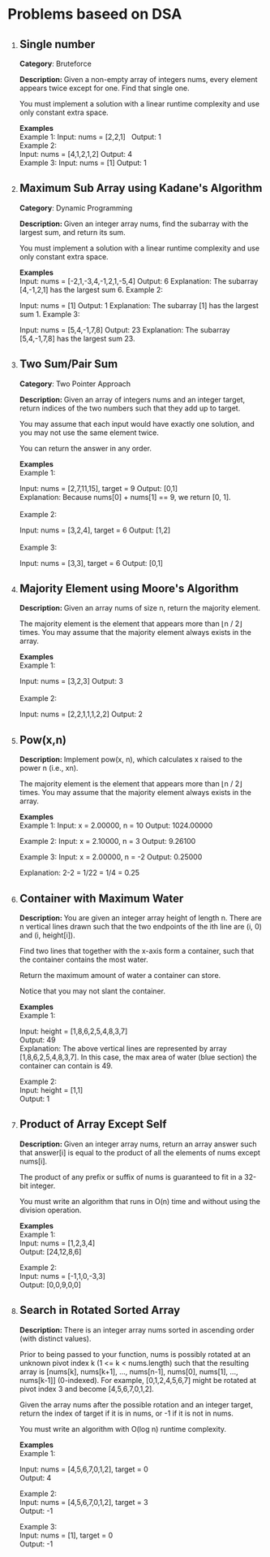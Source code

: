 <h1>Problems baseed on DSA</h1>

<ol>
<li>
<h2>Single number</h2>
<b>Category</b>: Bruteforce
<p><b>Description: </b>Given a non-empty array of integers nums, every element appears twice except for one. Find that single one.

You must implement a solution with a linear runtime complexity and use only constant extra space.</p>

<p><b>Examples</b><br>
Example 1:
Input: nums = [2,2,1] &nbsp; Output: 1<br>
Example 2:<br>
Input: nums = [4,1,2,1,2]&nbsp;Output: 4<br>
Example 3:
Input: nums = [1]&nbsp;Output: 1
 </p>
</li>

<li><h2>Maximum Sub Array using Kadane's Algorithm</h2>
<b>Category</b>: Dynamic Programming
<p><b>Description: </b>Given an integer array nums, find the 
subarray
 with the largest sum, and return its sum.

You must implement a solution with a linear runtime complexity and use only constant extra space.</p>

<p><b>Examples</b><br>
Input: nums = [-2,1,-3,4,-1,2,1,-5,4]
Output: 6
Explanation: The subarray [4,-1,2,1] has the largest sum 6.
Example 2:

Input: nums = [1]
Output: 1
Explanation: The subarray [1] has the largest sum 1.
Example 3:

Input: nums = [5,4,-1,7,8]
Output: 23
Explanation: The subarray [5,4,-1,7,8] has the largest sum 23.
 </p>
</li>

<li><h2>Two Sum/Pair Sum</h2>
<b>Category</b>: Two Pointer Approach
<p><b>Description: </b>Given an array of integers nums and an integer target, return indices of the two numbers such that they add up to target.

You may assume that each input would have exactly one solution, and you may not use the same element twice.

You can return the answer in any order.</p>

<p><b>Examples</b><br>
Example 1:

Input: nums = [2,7,11,15], target = 9
Output: [0,1]<br>
Explanation: Because nums[0] + nums[1] == 9, we return [0, 1].<br><br>
Example 2:

Input: nums = [3,2,4], target = 6
Output: [1,2]<br><br>
Example 3:

Input: nums = [3,3], target = 6
Output: [0,1]
 </p>
</li>

<li><h2>Majority Element using Moore's Algorithm</h2>
<p><b>Description: </b>Given an array nums of size n, return the majority element.

The majority element is the element that appears more than ⌊n / 2⌋ times. You may assume that the majority element always exists in the array.</p>

<p><b>Examples</b><br>
Example 1:

Input: nums = [3,2,3]
Output: 3<br><br>
Example 2:

Input: nums = [2,2,1,1,1,2,2]
Output: 2
 </p>
</li>

<li><h2>Pow(x,n)</h2>
<p><b>Description: </b>Implement pow(x, n), which calculates x raised to the power n (i.e., xn).

The majority element is the element that appears more than ⌊n / 2⌋ times. You may assume that the majority element always exists in the array.</p>

<p><b>Examples</b><br>
Example 1:
Input: x = 2.00000, n = 10
Output: 1024.00000

Example 2:
Input: x = 2.10000, n = 3
Output: 9.26100

Example 3:
Input: x = 2.00000, n = -2
Output: 0.25000

Explanation: 2-2 = 1/22 = 1/4 = 0.25
 </p>
</li>

<li><h2>Container with Maximum Water</h2>
<p><b>Description: </b>You are given an integer array height of length n. There are n vertical lines drawn such that the two endpoints of the ith line are (i, 0) and (i, height[i]).

Find two lines that together with the x-axis form a container, such that the container contains the most water.

Return the maximum amount of water a container can store.

Notice that you may not slant the container.</p>

<p><b>Examples</b><br>
Example 1:


Input: height = [1,8,6,2,5,4,8,3,7]<br>
Output: 49<br>
Explanation: The above vertical lines are represented by array [1,8,6,2,5,4,8,3,7]. In this case, the max area of water (blue section) the container can contain is 49.

Example 2:<br>
Input: height = [1,1]<br>
Output: 1
 </p>
</li>

<li><h2>Product of Array Except Self</h2>
<p><b>Description: </b>Given an integer array nums, return an array answer such that answer[i] is equal to the product of all the elements of nums except nums[i].

The product of any prefix or suffix of nums is guaranteed to fit in a 32-bit integer.

You must write an algorithm that runs in O(n) time and without using the division operation.</p>

<p><b>Examples</b><br>
Example 1:<br>
Input: nums = [1,2,3,4]<br>
Output: [24,12,8,6]<br>

Example 2:<br>
Input: nums = [-1,1,0,-3,3]<br>
Output: [0,0,9,0,0]
 </p>
</li>

<li><h2>Search in Rotated Sorted Array</h2>
<p><b>Description: </b>There is an integer array nums sorted in ascending order (with distinct values).

Prior to being passed to your function, nums is possibly rotated at an unknown pivot index k (1 <= k < nums.length) such that the resulting array is [nums[k], nums[k+1], ..., nums[n-1], nums[0], nums[1], ..., nums[k-1]] (0-indexed). For example, [0,1,2,4,5,6,7] might be rotated at pivot index 3 and become [4,5,6,7,0,1,2].

Given the array nums after the possible rotation and an integer target, return the index of target if it is in nums, or -1 if it is not in nums.

You must write an algorithm with O(log n) runtime complexity.</p>

<p><b>Examples</b><br>
Example 1:

Input: nums = [4,5,6,7,0,1,2], target = 0<br>
Output: 4<br>

Example 2:<br>
Input: nums = [4,5,6,7,0,1,2], target = 3<br>
Output: -1<br>

Example 3:<br>
Input: nums = [1], target = 0<br>
Output: -1
 </p>
</li>
</ol>

 

